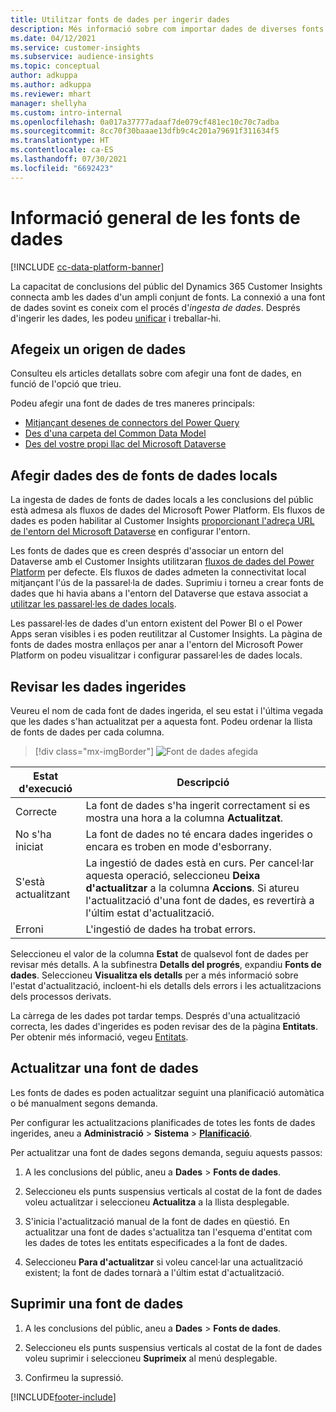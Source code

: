```yaml
---
title: Utilitzar fonts de dades per ingerir dades
description: Més informació sobre com importar dades de diverses fonts.
ms.date: 04/12/2021
ms.service: customer-insights
ms.subservice: audience-insights
ms.topic: conceptual
author: adkuppa
ms.author: adkuppa
ms.reviewer: mhart
manager: shellyha
ms.custom: intro-internal
ms.openlocfilehash: 0a017a37777adaaf7de079cf481ec10c70c7adba
ms.sourcegitcommit: 8cc70f30baaae13dfb9c4c201a79691f311634f5
ms.translationtype: HT
ms.contentlocale: ca-ES
ms.lasthandoff: 07/30/2021
ms.locfileid: "6692423"
---
```

# <a name="data-sources-overview"></a>Informació general de les fonts de dades

[!INCLUDE [cc-data-platform-banner](../includes/cc-data-platform-banner.md)]

La capacitat de conclusions del públic del Dynamics 365 Customer Insights connecta amb les dades d'un ampli conjunt de fonts. La connexió a una font de dades sovint es coneix com el procés d'*ingesta de dades*. Després d'ingerir les dades, les podeu [unificar](data-unification.md) i treballar-hi.

## <a name="add-a-data-source"></a>Afegeix un origen de dades

Consulteu els articles detallats sobre com afegir una font de dades, en funció de l'opció que trieu.

Podeu afegir una font de dades de tres maneres principals:

- [Mitjançant desenes de connectors del Power Query](connect-power-query.md)
- [Des d'una carpeta del Common Data Model](connect-common-data-model.md)
- [Des del vostre propi llac del Microsoft Dataverse](connect-dataverse-managed-lake.md)

## <a name="add-data-from-on-premises-data-sources"></a>Afegir dades des de fonts de dades locals

La ingesta de dades de fonts de dades locals a les conclusions del públic està admesa als fluxos de dades del Microsoft Power Platform. Els fluxos de dades es poden habilitar al Customer Insights [proporcionant l'adreça URL de l'entorn del Microsoft Dataverse](get-started-paid.md) en configurar l'entorn.

Les fonts de dades que es creen després d'associar un entorn del Dataverse amb el Customer Insights utilitzaran [fluxos de dades del Power Platform](/power-query/dataflows/overview-dataflows-across-power-platform-dynamics-365) per defecte. Els fluxos de dades admeten la connectivitat local mitjançant l'ús de la passarel·la de dades. Suprimiu i torneu a crear fonts de dades que hi havia abans a l'entorn del Dataverse que estava associat a [utilitzar les passarel·les de dades locals](/data-integration/gateway/service-gateway-app).

Les passarel·les de dades d'un entorn existent del Power BI o el Power Apps seran visibles i es poden reutilitzar al Customer Insights. La pàgina de fonts de dades mostra enllaços per anar a l'entorn del Microsoft Power Platform on podeu visualitzar i configurar passarel·les de dades locals.

## <a name="review-ingested-data"></a>Revisar les dades ingerides

Veureu el nom de cada font de dades ingerida, el seu estat i l'última vegada que les dades s'han actualitzat per a aquesta font. Podeu ordenar la llista de fonts de dades per cada columna.

> [!div class="mx-imgBorder"]
> ![Font de dades afegida](media/configure-data-datasource-added.png "Font de dades afegida")

|Estat d'execució  |Descripció  |
|---------|---------|
|Correcte   |La font de dades s'ha ingerit correctament si es mostra una hora a la columna **Actualitzat**.
|No s'ha iniciat   |La font de dades no té encara dades ingerides o encara es troben en mode d'esborrany.         |
|S'està actualitzant    |La ingestió de dades està en curs. Per cancel·lar aquesta operació, seleccioneu **Deixa d'actualitzar** a la columna **Accions**. Si atureu l'actualització d'una font de dades, es revertirà a l'últim estat d'actualització.       |
|Erroni     |L'ingestió de dades ha trobat errors.         |

Seleccioneu el valor de la columna **Estat** de qualsevol font de dades per revisar més detalls. A la subfinestra **Detalls del progrés**, expandiu **Fonts de dades**. Seleccioneu **Visualitza els detalls** per a més informació sobre l'estat d'actualització, incloent-hi els detalls dels errors i les actualitzacions dels processos derivats.

La càrrega de les dades pot tardar temps. Després d'una actualització correcta, les dades d'ingerides es poden revisar des de la pàgina **Entitats**. Per obtenir més informació, vegeu [Entitats](entities.md).

## <a name="refresh-a-data-source"></a>Actualitzar una font de dades

Les fonts de dades es poden actualitzar seguint una planificació automàtica o bé manualment segons demanda. 

Per configurar les actualitzacions planificades de totes les fonts de dades ingerides, aneu a **Administració** > **Sistema** > [**Planificació**](system.md#schedule-tab).

Per actualitzar una font de dades segons demanda, seguiu aquests passos:

1. A les conclusions del públic, aneu a **Dades** > **Fonts de dades**.

2. Seleccioneu els punts suspensius verticals al costat de la font de dades voleu actualitzar i seleccioneu **Actualitza** a la llista desplegable.

3. S'inicia l'actualització manual de la font de dades en qüestió. En actualitzar una font de dades s'actualitza tan l'esquema d'entitat com les dades de totes les entitats especificades a la font de dades.

4. Seleccioneu **Para d'actualitzar** si voleu cancel·lar una actualització existent; la font de dades tornarà a l'últim estat d'actualització.

## <a name="delete-a-data-source"></a>Suprimir una font de dades

1. A les conclusions del públic, aneu a **Dades** > **Fonts de dades**.

2. Seleccioneu els punts suspensius verticals al costat de la font de dades voleu suprimir i seleccioneu **Suprimeix** al menú desplegable.

3. Confirmeu la supressió.


[!INCLUDE[footer-include](../includes/footer-banner.md)]
